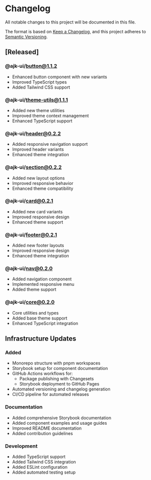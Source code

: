 # Changelog

All notable changes to this project will be documented in this file.

The format is based on [Keep a Changelog](https://keepachangelog.com/en/1.0.0/),
and this project adheres to [Semantic Versioning](https://semver.org/spec/v2.0.0.html).

## [Released]

### @ajk-ui/button@1.1.2

- Enhanced button component with new variants
- Improved TypeScript types
- Added Tailwind CSS support

### @ajk-ui/theme-utils@1.1.1

- Added new theme utilities
- Improved theme context management
- Enhanced TypeScript support

### @ajk-ui/header@0.2.2

- Added responsive navigation support
- Improved header variants
- Enhanced theme integration

### @ajk-ui/section@0.2.2

- Added new layout options
- Improved responsive behavior
- Enhanced theme compatibility

### @ajk-ui/card@0.2.1

- Added new card variants
- Improved responsive design
- Enhanced theme support

### @ajk-ui/footer@0.2.1

- Added new footer layouts
- Improved responsive design
- Enhanced theme integration

### @ajk-ui/nav@0.2.0

- Added navigation component
- Implemented responsive menu
- Added theme support

### @ajk-ui/core@0.2.0

- Core utilities and types
- Added base theme support
- Enhanced TypeScript integration

## Infrastructure Updates

### Added

- Monorepo structure with pnpm workspaces
- Storybook setup for component documentation
- GitHub Actions workflows for:
  - Package publishing with Changesets
  - Storybook deployment to GitHub Pages
- Automated versioning and changelog generation
- CI/CD pipeline for automated releases

### Documentation

- Added comprehensive Storybook documentation
- Added component examples and usage guides
- Improved README documentation
- Added contribution guidelines

### Development

- Added TypeScript support
- Added Tailwind CSS integration
- Added ESLint configuration
- Added automated testing setup
